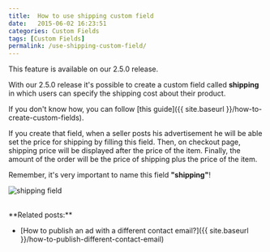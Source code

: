 ```yaml
---
title:  How to use shipping custom field
date:   2015-06-02 16:23:51
categories: Custom Fields
tags: [Custom Fields]
permalink: /use-shipping-custom-field/
---
```

<div class="alert alert-warning">
<strong><i class="glyphicon glyphicon-warning-sign"></i> </strong> This feature is available on our 2.5.0 release.
</div>

With our 2.5.0 release it's possible to create a custom field called **shipping** in which users can specify the shipping cost about their product. 

If you don't know how, you can follow [this guide]({{ site.baseurl }}/how-to-create-custom-fields).

If you create that field, when a seller posts his advertisement he will be able set the price for shipping by filling this field. Then, on checkout page, shipping price will be displayed after the price of the item. Finally, the amount of the order will be the price of shipping plus the price of the item.

Remember, it's very important to name this field **"shipping"**!

![shipping field](http://docs.yclas.com/images/shipping-field.png)

<br>
**Related posts:**

+ [How to publish an ad with a different contact email?]({{ site.baseurl }}/how-to-publish-different-contact-email)
